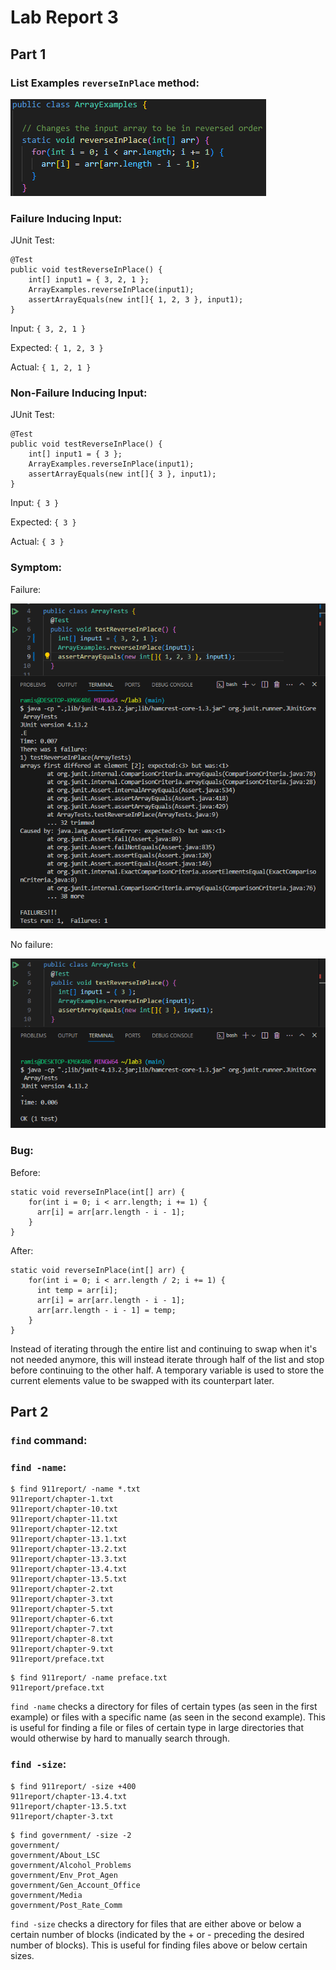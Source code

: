 # Lab Report 3

## Part 1

### **List Examples `reverseInPlace` method:**

![Image](../labreport3-images/reverseInPlace.png)

### Failure Inducing Input:

JUnit Test:
```
@Test 
public void testReverseInPlace() {
    int[] input1 = { 3, 2, 1 };
    ArrayExamples.reverseInPlace(input1);
    assertArrayEquals(new int[]{ 1, 2, 3 }, input1);
}
```
Input: `{ 3, 2, 1 }`

Expected:   `{ 1, 2, 3 }`

Actual:     `{ 1, 2, 1 }`

### Non-Failure Inducing Input:

JUnit Test:
```
@Test 
public void testReverseInPlace() {
    int[] input1 = { 3 };
    ArrayExamples.reverseInPlace(input1);
    assertArrayEquals(new int[]{ 3 }, input1);
}
```

Input: `{ 3 }`

Expected:   `{ 3 }`

Actual:     `{ 3 }`

### Symptom:

Failure:

![Image](../labreport3-images/failure.png)

No failure:

![Image](../labreport3-images/noFailure.png)

### Bug:

Before:

```
static void reverseInPlace(int[] arr) {
    for(int i = 0; i < arr.length; i += 1) {
      arr[i] = arr[arr.length - i - 1];
    }
}
```

After:

```
static void reverseInPlace(int[] arr) {
    for(int i = 0; i < arr.length / 2; i += 1) {
      int temp = arr[i];
      arr[i] = arr[arr.length - i - 1];
      arr[arr.length - i - 1] = temp;
    }
}
```

Instead of iterating through the entire list and continuing to swap when it's not needed anymore, this will instead iterate through half of the list and stop before continuing to the other half. A temporary variable is used to store the current elements value to be swapped with its counterpart later.

## Part 2

### `find` command:

### `find -name`:

```
$ find 911report/ -name *.txt  
911report/chapter-1.txt  
911report/chapter-10.txt  
911report/chapter-11.txt  
911report/chapter-12.txt  
911report/chapter-13.1.txt  
911report/chapter-13.2.txt  
911report/chapter-13.3.txt  
911report/chapter-13.4.txt  
911report/chapter-13.5.txt  
911report/chapter-2.txt  
911report/chapter-3.txt  
911report/chapter-5.txt  
911report/chapter-6.txt  
911report/chapter-7.txt  
911report/chapter-8.txt  
911report/chapter-9.txt  
911report/preface.txt  
```

```
$ find 911report/ -name preface.txt  
911report/preface.txt  
```

`find -name` checks a directory for files of certain types (as seen in the first example) or files with a specific name (as seen in the second example). This is useful for finding a file or files of certain type in large directories that would otherwise by hard to manually search through.

### `find -size`:

```
$ find 911report/ -size +400   
911report/chapter-13.4.txt  
911report/chapter-13.5.txt  
911report/chapter-3.txt  
```

```
$ find government/ -size -2  
government/  
government/About_LSC  
government/Alcohol_Problems  
government/Env_Prot_Agen  
government/Gen_Account_Office  
government/Media  
government/Post_Rate_Comm  
```

`find -size` checks a directory for files that are either above or below a certain number of blocks (indicated by the + or - preceding the desired number of blocks). This is useful for finding files above or below certain sizes.
